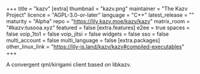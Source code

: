 +++
title = "kazv"
[extra]
thumbnail = "kazv.png"
maintainer = "The Kazv Project"
licence = "AGPL-3.0-or-later"
language = "C++"
latest_release = ""
maturity = "Alpha"
repo = "https://lily.kazv.moe/kazv/kazv"
matrix_room = "#kazv:tusooa.xyz"
featured = false
[extra.features]
e2ee = true
spaces = false
voip_1to1 = false
voip_jitsi = false
widgets = false
sso = false
multi_account = false
multi_language = false
[extra.packages]
other_linux_link = "https://lily-is.land/kazv/kazv#compiled-executables"
+++

A convergent qml/kirigami client based on libkazv.
